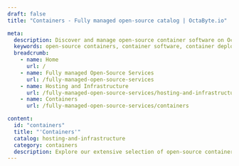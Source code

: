 ```yaml
---
draft: false
title: "Containers - Fully managed open-source catalog | OctaByte.io"

meta:
  description: Discover and manage open-source container software on OctaByte with hassle-free deployment, updates, support, and maintenance.
  keywords: open-source containers, container software, container deployment, managed containers, container management, application containers, hassle-free container solution, OctaByte, container support, container updates, backup services, efficient container solutions
  breadcrumb:
    - name: Home
      url: /
    - name: Fully managed Open-Source Services
      url: /fully-managed-open-source-services
    - name: Hosting and Infrastructure
      url: /fully-managed-open-source-services/hosting-and-infrastructure
    - name: Containers
      url: /fully-managed-open-source-services/containers

content:
  id: "containers"
  title: "'Containers'"
  catalog: hosting-and-infrastructure
  category: containers
  description: Explore our extensive selection of open-source container software available on OctaByte. Our fully managed services take the hassle out of container deployment and management by handling all aspects of installation, backup, updates, support, and maintenance. Whether you're deploying applications in containers for the first time or need a reliable solution for ongoing management, OctaByte ensures that your containerized applications run efficiently with minimal effort on your part. Trust us to provide the reliability and support your containerized environment needs.
---
```

